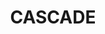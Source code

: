 ---
lastmod: '2025-04-06T06:05:20+00:00'
latitude: -30.22840035
layout: suburb
longitude: 152.7837915
postcode: '2453'
state: NSW
title: CASCADE
url: /nsw/cascade/
---